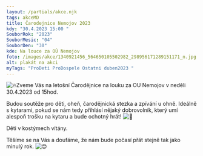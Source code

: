 ```yaml
---
layout: /partials/akce.njk
tags: akceMD
title: Čarodejnice Nemojov 2023
kdy: "30.4.2023 15:00 "
SouborRok: "2023"
SouborMesic: "04"
SouborDen: "30"
kde: Na louce za OÚ Nemojov
foto: /images/akce/1340921456_564650105502982_298956171289151171_n.jpg
alt: plakát na akci
myTags: "ProDeti ProDospele Ostatni duben2023 "
---
```

<!--StartFragment-->

![🔥](https://static.xx.fbcdn.net/images/emoji.php/v9/t50/1/16/1f525.png)Zveme Vás na letošní Čarodějnice na louku za OU Nemojov v neděli 30.4.2023 od 15hod.

Budou soutěže pro děti, oheň, čarodějnická stezka a zpívání u ohně. Ideálně s kytarami, pokud se nám tedy přihlásí nějaký dobrovolník, který umí alespoň trošku na kytaru a bude ochotný hrát! ![🙂](https://static.xx.fbcdn.net/images/emoji.php/v9/t4c/1/16/1f642.png)

Děti v kostýmech vítány.

Těšíme se na Vás a doufáme, že nám bude počasí přát stejně tak jako minulý rok. ![😊](https://static.xx.fbcdn.net/images/emoji.php/v9/t7f/1/16/1f60a.png)

<!--EndFragment-->